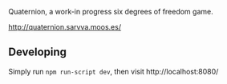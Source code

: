 Quaternion, a work-in progress six degrees of freedom game.

http://quaternion.sarvva.moos.es/

## Developing

Simply run `npm run-script dev`, then visit http://localhost:8080/
